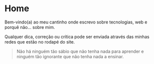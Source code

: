 # Home

Bem-vindo(a) ao meu cantinho onde escrevo sobre tecnologias, web e porquê não... sobre mim.

Qualquer dica, correção ou crítica pode ser enviada através das minhas redes que estão no rodapé do site.

> Não há ninguém tão sábio que não tenha nada para aprender e ninguém tão ignorante que não tenha nada a ensinar.
